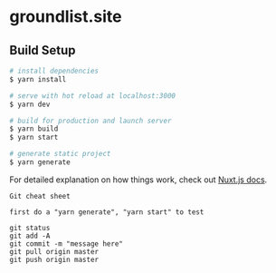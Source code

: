 # groundlist.site

## Build Setup

```bash
# install dependencies
$ yarn install

# serve with hot reload at localhost:3000
$ yarn dev

# build for production and launch server
$ yarn build
$ yarn start

# generate static project
$ yarn generate
```

For detailed explanation on how things work, check out [Nuxt.js docs](https://nuxtjs.org).

```
Git cheat sheet

first do a "yarn generate", "yarn start" to test

git status
git add -A
git commit -m "message here"
git pull origin master
git push origin master
```

